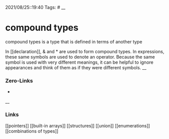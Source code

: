 2021/08/25::19:40
Tags: #
__
# compound types
compound types is a type that is defined in terms of another type

In [[declaration]], & and * are used to form compound types. In expressions,  
these same symbols are used to denote an operator. Because the same  
symbol is used with very different meanings, it can be helpful to ignore  
appearances and think of them as if they were different symbols.
__
### Zero-Links
-
__
### Links
[[pointers]]
[[built-in arrays]]
[[structures]]
[[union]]
[[enumerations]]
[[combinations of types]]




